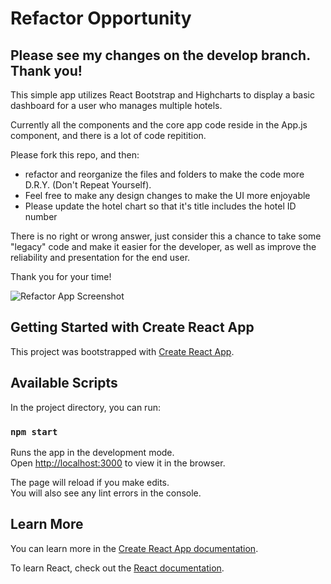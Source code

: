 

# Refactor Opportunity

## Please see my changes on the develop branch. Thank you!

This simple app utilizes React Bootstrap and Highcharts to display a basic dashboard for a user who manages multiple hotels.

Currently all the components and the core app code reside in the App.js component, and there is a lot of code repitition.

Please fork this repo, and then: 
- refactor and reorganize the files and folders to make the code more D.R.Y. (Don't Repeat Yourself).
- Feel free to make any design changes to make the UI more enjoyable
- Please update the hotel chart so that it's title includes the hotel ID number

There is no right or wrong answer, just consider this a chance to take some "legacy" code and make it easier for the developer, as well as improve the reliability and presentation for the end user.

Thank you for your time!

![Refactor App Screenshot](./src/refactor-app-screenshot.png)

## Getting Started with Create React App

This project was bootstrapped with [Create React App](https://github.com/facebook/create-react-app).

## Available Scripts

In the project directory, you can run:

### `npm start`

Runs the app in the development mode.\
Open [http://localhost:3000](http://localhost:3000) to view it in the browser.

The page will reload if you make edits.\
You will also see any lint errors in the console.

## Learn More

You can learn more in the [Create React App documentation](https://facebook.github.io/create-react-app/docs/getting-started).

To learn React, check out the [React documentation](https://reactjs.org/).